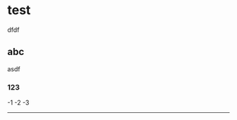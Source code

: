 # test
dfdf

## abc
asdf

### 123
-1
-2
-3

---
<img scr = 'http://portal.hs.ac.kr/HsIs/images/mainVisual_01.jpg'>
